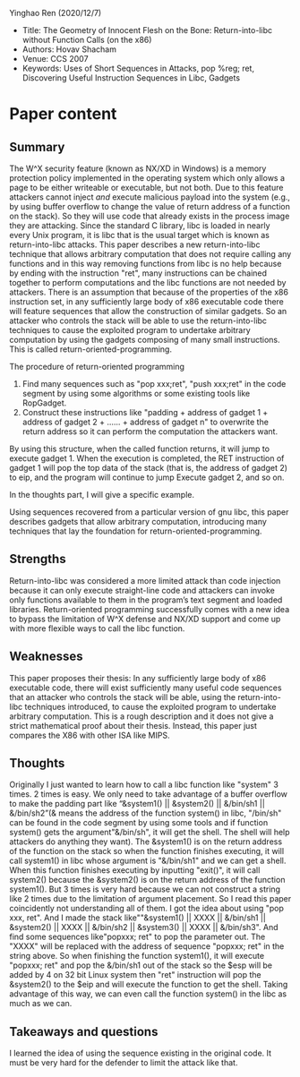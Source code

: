 Yinghao Ren (2020/12/7)

- Title: The Geometry of Innocent Flesh on the Bone: Return-into-libc without Function Calls (on the x86)
- Authors: Hovav Shacham
- Venue: CCS 2007
- Keywords: Uses of Short Sequences in Attacks, pop %reg; ret, Discovering Useful Instruction Sequences in Libc, Gadgets

# Paper content
## Summary
The W^X security feature (known as NX/XD in Windows) is a memory protection policy implemented in the operating system which only allows a page to be either writeable or executable, but not both. Due to this feature attackers cannot inject _and_ execute malicious payload into the system (e.g., by using buffer overflow to change the value of return address of a function on the stack). So they will use code that already exists in the process image they are attacking. Since the standard C library, libc is loaded in nearly every Unix program, it is libc that is the usual target which is known as return-into-libc attacks. 
This paper describes a new return-into-libc technique that allows arbitrary computation that does not require calling any functions and in this way removing functions from libc is no help because by ending with the instruction "ret", many instructions can be chained together to perform computations and the libc functions are not needed by attackers. There is an assumption that because of the properties of the x86 instruction set, in any sufficiently large body of x86 executable code there will feature sequences that allow the construction of similar gadgets. So an attacker who controls the stack will be able to use the return-into-libc techniques to cause the exploited program to undertake arbitrary computation by using the gadgets composing of many small instructions. This is called return-oriented-programming.

The procedure of return-oriented programming

1. Find many sequences such as "pop xxx;ret", "push xxx;ret" in the code segment by using some algorithms or some existing tools like RopGadget. 
2. Construct these instructions like "padding + address of gadget 1 + address of gadget 2 + ...... + address of gadget n" to overwrite the return address so it can perform the computation the attackers want.

By using this structure, when the called function returns, it will jump to execute gadget 1. When the execution is completed, the RET instruction of gadget 1 will pop the top data of the stack (that is, the address of gadget 2) to eip, and the program will continue to jump Execute gadget 2, and so on.


In the thoughts part, I will give a specific example.

Using sequences recovered from a particular version of gnu libc, this paper describes gadgets that allow arbitrary computation, introducing many techniques that lay the foundation for return-oriented-programming.

## Strengths
Return-into-libc was considered a more limited attack than code injection because it can only execute straight-line code and attackers can invoke only functions available to them in the program’s text segment and loaded libraries. 
Return-oriented programming successfully comes with a new idea to bypass the limitation of  W^X defense and NX/XD support and come up with more flexible ways to call the libc function.

## Weaknesses
This paper proposes their thesis: 
In any sufficiently large body of x86 executable code, there will exist sufficiently many useful code sequences that an attacker who controls the stack will be able, using the return-into-libc techniques introduced, to cause the exploited program to undertake arbitrary computation.
This is a rough description and it does not give a strict mathematical proof about their thesis. Instead, this paper just  compares the X86 with other ISA like MIPS.

## Thoughts
Originally I just wanted to learn how to call a libc function like "system" 3 times. 2 times is easy. We only need to take advantage of a buffer overflow to make the padding part like “&system1() || &system2() || &/bin/sh1 || &/bin/sh2”(& means the address of the function system() in libc, "/bin/sh" can be found in the code segment by using some tools and if function system() gets the argument"&/bin/sh", it will get the shell. The shell will help attackers do anything they want). The &system1() is on the return address of the function on the stack so when the function finishes executing, it will call system1() in libc whose argument is "&/bin/sh1" and we can get a shell. When this function finishes executing by inputting "exit()", it will call system2() because the &system2() is on the return address of the function system1().  But 3 times is very hard because we can not construct a string like 2 times due to the limitation of argument placement. So I read this paper coincidently not understanding all of them. I got the idea about using "pop xxx, ret". And I made the stack like""&system1() || XXXX || &/bin/sh1 || &system2() || XXXX || &/bin/sh2 || &system3() || XXXX || &/bin/sh3". And find some sequences like"popxxx; ret" to  pop the parameter out. The "XXXX" will be replaced with the address of sequence "popxxx; ret" in the string above. So when finishing the  function system1(), it will execute "popxxx; ret" and pop the &/bin/sh1 out of the stack so the $esp will be added by 4 on 32 bit Linux system then "ret" instruction will pop the &system2() to the $eip and will execute the function to get the shell. Taking advantage of this way, we can even call the function system() in the libc as much as we can.

## Takeaways and questions
I learned the idea of using the sequence existing in the original code. It must be very hard for the defender to limit the attack like that.
